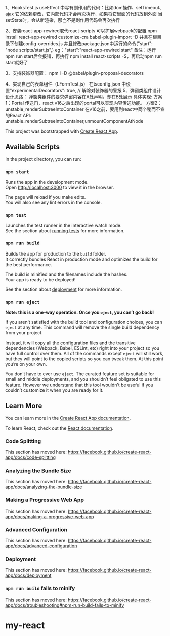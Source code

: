 1、HooksTest.js
useEffect 中写有副作用的代码：比如dom操作、setTimeout、ajax
    它的依赖更改，它内部代码才会再次执行，如果将它里面的代码放到外面
    当setState时，会从新渲染，那岂不是副作用代码会再次执行

2、安装react-app-rewired取代react-scripts 可以扩展webpack的配置
npm install react-app-rewired customize-cra babel-plugin-import -D
并且在根目录下创建config-overrides.js
并且修改package.json中运行的命令("start": "node scripts/start.js",) eg："start":"react-app-rewired start"
备注：运行npm run start后会报错，再执行 npm install react-scripts -S，再启动npm run start就好了

3、支持装饰器配置：
npm i -D @babel/plugin-proposal-decorators

4、实现自己的表单组件（LFormTest.js）
在tsconfig.json 中设置"experimentalDecorators": true, // 解除对装饰器的警报
5、弹窗类组件设计
设计思路： 弹窗类组件的要求弹窗内容在A处声明，却在B处展示
具体实现:
    方案1：Portal
    传送门，react v16之后出现的portal可以实现内容传送功能。
    方案2：unstable_renderSubtreeIntoContainer
    在v16之前，要用到react中两个秘而不宣的React API: unstable_renderSubtreeIntoContainer,unmountComponentAtNode


This project was bootstrapped with [Create React App](https://github.com/facebook/create-react-app).

## Available Scripts

In the project directory, you can run:

### `npm start`

Runs the app in the development mode.<br />
Open [http://localhost:3000](http://localhost:3000) to view it in the browser.

The page will reload if you make edits.<br />
You will also see any lint errors in the console.

### `npm test`

Launches the test runner in the interactive watch mode.<br />
See the section about [running tests](https://facebook.github.io/create-react-app/docs/running-tests) for more information.

### `npm run build`

Builds the app for production to the `build` folder.<br />
It correctly bundles React in production mode and optimizes the build for the best performance.

The build is minified and the filenames include the hashes.<br />
Your app is ready to be deployed!

See the section about [deployment](https://facebook.github.io/create-react-app/docs/deployment) for more information.

### `npm run eject`

**Note: this is a one-way operation. Once you `eject`, you can’t go back!**

If you aren’t satisfied with the build tool and configuration choices, you can `eject` at any time. This command will remove the single build dependency from your project.

Instead, it will copy all the configuration files and the transitive dependencies (Webpack, Babel, ESLint, etc) right into your project so you have full control over them. All of the commands except `eject` will still work, but they will point to the copied scripts so you can tweak them. At this point you’re on your own.

You don’t have to ever use `eject`. The curated feature set is suitable for small and middle deployments, and you shouldn’t feel obligated to use this feature. However we understand that this tool wouldn’t be useful if you couldn’t customize it when you are ready for it.

## Learn More

You can learn more in the [Create React App documentation](https://facebook.github.io/create-react-app/docs/getting-started).

To learn React, check out the [React documentation](https://reactjs.org/).

### Code Splitting

This section has moved here: https://facebook.github.io/create-react-app/docs/code-splitting

### Analyzing the Bundle Size

This section has moved here: https://facebook.github.io/create-react-app/docs/analyzing-the-bundle-size

### Making a Progressive Web App

This section has moved here: https://facebook.github.io/create-react-app/docs/making-a-progressive-web-app

### Advanced Configuration

This section has moved here: https://facebook.github.io/create-react-app/docs/advanced-configuration

### Deployment

This section has moved here: https://facebook.github.io/create-react-app/docs/deployment

### `npm run build` fails to minify

This section has moved here: https://facebook.github.io/create-react-app/docs/troubleshooting#npm-run-build-fails-to-minify
# my-react
